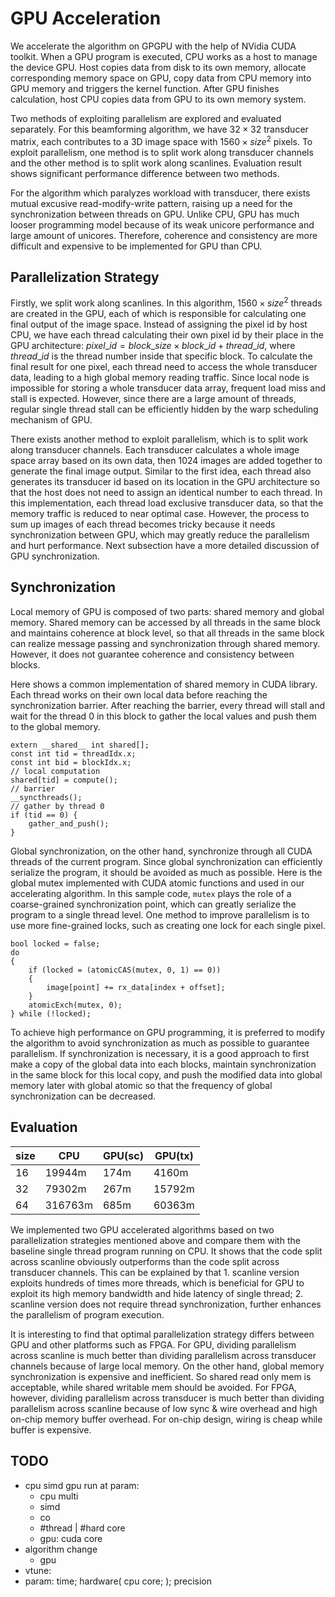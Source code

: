 # GPU Acceleration

We accelerate the algorithm on GPGPU with the help of NVidia CUDA toolkit. When a GPU program is executed, CPU works as a host to manage the device GPU. Host copies data from disk to its own memory, allocate corresponding memory space on GPU, copy data from CPU memory into GPU memory and triggers the kernel function. After GPU finishes calculation, host CPU copies data from GPU to its own memory system.  

Two methods of exploiting parallelism are explored and evaluated separately.  For this beamforming algorithm, we have $32\times32$ transducer matrix, each contributes to a 3D image space with $1560\times size^2$ pixels. To exploit parallelism, one method is to split work along transducer channels and the other method is to split work along scanlines. Evaluation result shows significant performance difference between two methods.

For the algorithm which paralyzes workload with transducer, there exists mutual excusive read-modify-write pattern, raising up a need for the synchronization between threads on GPU. Unlike CPU, GPU has much looser programming model because of its weak unicore performance and large amount of unicores. Therefore, coherence and consistency are more difficult and expensive to be implemented for GPU than CPU. 

## Parallelization Strategy

Firstly, we split work along scanlines. In this algorithm, $1560\times size^2$ threads are created in the GPU, each of which is responsible for calculating one final output of the image space. Instead of assigning the pixel id by host CPU, we have each thread calculating their own pixel id by their place in the GPU architecture: $pixel\_id = block\_size \times block\_id + thread\_id$, where $thread\_id$ is the thread number inside that specific block. To calculate the final result for one pixel, each thread need to access the whole transducer data, leading to a high global memory reading traffic. Since local node is impossible for storing a whole transducer data array, frequent load miss and stall is expected. However, since there are a large amount of threads, regular single thread stall can be efficiently hidden by the warp scheduling mechanism of GPU.

There exists another method to exploit parallelism, which is to split work along transducer channels. Each transducer calculates a whole image space array based on its own data, then 1024 images are added together to generate the final image output. Similar to the first idea, each thread also generates its transducer id based on its location in the GPU architecture so that the host does not need to assign an identical number to each thread. In this implementation, each thread load exclusive transducer data, so that the memory traffic is reduced to near optimal case. However, the process to sum up images of each thread becomes tricky because it needs synchronization between GPU, which may greatly reduce the parallelism and hurt performance. Next subsection have a more detailed discussion of GPU synchronization.

## Synchronization

Local memory of GPU is composed of two parts: shared memory and global memory. Shared memory can be accessed by all threads in the same block and maintains coherence at block level, so that all threads in the same block can realize message passing and synchronization through shared memory. However, it does not guarantee coherence and consistency between blocks.

Here shows a common implementation of shared memory in CUDA library. Each thread works on their own local data before reaching the synchronization barrier. After reaching the barrier, every thread will stall and wait for the thread 0 in this block to gather the local values and push them to the global memory. 

```
extern __shared__ int shared[]; 
const int tid = threadIdx.x; 
const int bid = blockIdx.x;
// local computation
shared[tid] = compute();
// barrier
__syncthreads();
// gather by thread 0
if (tid == 0) {
	gather_and_push();
}
```

Global synchronization, on the other hand, synchronize through all CUDA threads of the current program. Since global synchronization can efficiently serialize the program, it should be avoided as much as possible. Here is the global mutex  implemented with CUDA atomic functions and used in our accelerating algorithm. In this sample code, `mutex` plays the role of a coarse-grained synchronization point, which can greatly serialize the program to a single thread level. One method to improve parallelism is to use more fine-grained locks, such as creating one lock for each single pixel.

```
bool locked = false;
do
{
    if (locked = (atomicCAS(mutex, 0, 1) == 0))
    {
        image[point] += rx_data[index + offset];
    }
	atomicExch(mutex, 0);
} while (!locked);
```

To achieve high performance on GPU programming, it is preferred to modify the algorithm to avoid synchronization as much as possible to guarantee parallelism. If synchronization is necessary, it is a good approach to first make a copy of the global data into each blocks, maintain synchronization in the same block for this local copy, and push the modified data into global memory later with global atomic so that the frequency of global synchronization can be decreased.

## Evaluation

| size | CPU     | GPU(sc) | GPU(tx) |
| ---- | ------- | ------- | ------- |
| 16   | 19944m  | 174m    | 4160m   |
| 32   | 79302m  | 267m    | 15792m  |
| 64   | 316763m | 685m    | 60363m  |

We implemented two GPU accelerated algorithms based on two parallelization strategies mentioned above and compare them with the baseline single thread program running on CPU.  It shows that the code split across scanline obviously outperforms than the code split across transducer channels. This can be explained by that 1. scanline version exploits hundreds of times more threads, which is beneficial for GPU to exploit its high memory bandwidth and hide latency of single thread; 2. scanline version does not require thread synchronization, further enhances the parallelism of program execution. 

It is interesting to find that optimal parallelization strategy differs between GPU and other platforms such as FPGA. For GPU, dividing parallelism across scanline is much better than dividing parallelism across transducer channels because of large local memory. On the other hand, global memory synchronization is expensive and inefficient. So shared read only mem is acceptable, while shared writable mem should be avoided. For FPGA, however, dividing parallelism across transducer is much better than dividing parallelism across scanline because of low sync & wire overhead and high on-chip memory buffer overhead. For on-chip design, wiring is cheap while buffer is expensive.

## TODO

- cpu simd gpu run at param: 
  - cpu multi
  - simd
  - co
  - #thread | #hard core
  - gpu: cuda core
- algorithm change
  - gpu
- vtune:
- param: time; hardware( cpu core; ); precision 

